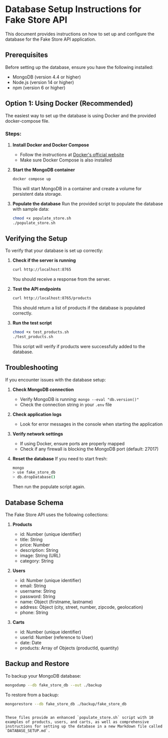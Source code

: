 # Database Setup Instructions for Fake Store API

This document provides instructions on how to set up and configure the database for the Fake Store API application.

## Prerequisites

Before setting up the database, ensure you have the following installed:
- MongoDB (version 4.4 or higher)
- Node.js (version 14 or higher)
- npm (version 6 or higher)

## Option 1: Using Docker (Recommended)

The easiest way to set up the database is using Docker and the provided docker-compose file.

### Steps:

1. **Install Docker and Docker Compose**
   - Follow the instructions at [Docker's official website](https://docs.docker.com/get-docker/)
   - Make sure Docker Compose is also installed

2. **Start the MongoDB container**
   ```bash
   docker compose up
   ```
   This will start MongoDB in a container and create a volume for persistent data storage.

3. **Populate the database**
   Run the provided script to populate the database with sample data:
   ```bash
   chmod +x populate_store.sh
   ./populate_store.sh
   ```

## Verifying the Setup

To verify that your database is set up correctly:

1. **Check if the server is running**
   ```bash
   curl http://localhost:8765
   ```
   You should receive a response from the server.

2. **Test the API endpoints**
   ```bash
   curl http://localhost:8765/products
   ```
   This should return a list of products if the database is populated correctly.

3. **Run the test script**
   ```bash
   chmod +x test_products.sh
   ./test_products.sh
   ```
   This script will verify if products were successfully added to the database.

## Troubleshooting

If you encounter issues with the database setup:

1. **Check MongoDB connection**
   - Verify MongoDB is running: `mongo --eval "db.version()"`
   - Check the connection string in your `.env` file

2. **Check application logs**
   - Look for error messages in the console when starting the application

3. **Verify network settings**
   - If using Docker, ensure ports are properly mapped
   - Check if any firewall is blocking the MongoDB port (default: 27017)

4. **Reset the database**
   If you need to start fresh:
   ```bash
   mongo
   > use fake_store_db
   > db.dropDatabase()
   ```
   Then run the populate script again.

## Database Schema

The Fake Store API uses the following collections:

1. **Products**
   - id: Number (unique identifier)
   - title: String
   - price: Number
   - description: String
   - image: String (URL)
   - category: String

2. **Users**
   - id: Number (unique identifier)
   - email: String
   - username: String
   - password: String
   - name: Object (firstname, lastname)
   - address: Object (city, street, number, zipcode, geolocation)
   - phone: String

3. **Carts**
   - id: Number (unique identifier)
   - userId: Number (reference to User)
   - date: Date
   - products: Array of Objects (productId, quantity)

## Backup and Restore

To backup your MongoDB database:
```bash
mongodump --db fake_store_db --out ./backup
```

To restore from a backup:
```bash
mongorestore --db fake_store_db ./backup/fake_store_db
```
```

These files provide an enhanced `populate_store.sh` script with 10 examples of products, users, and carts, as well as comprehensive instructions for setting up the database in a new Markdown file called `DATABASE_SETUP.md`.